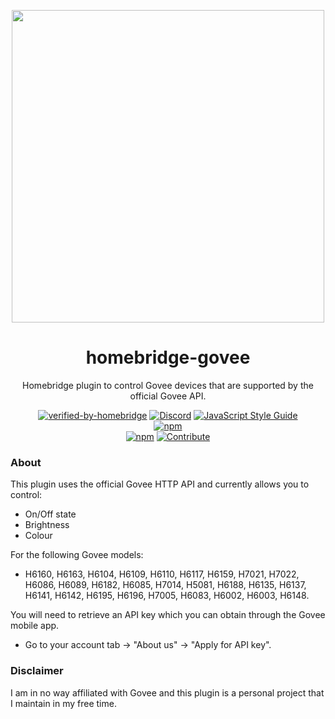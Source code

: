 <p align="center">
   <a href="https://github.com/homebridge/verified/blob/master/verified-plugins.json"><img src="https://user-images.githubusercontent.com/43026681/93664399-944e7780-fa66-11ea-8c5f-21b98d4532ce.png" width="500px"></a>
</p>
<span align="center">
  
# homebridge-govee 

 Homebridge plugin to control Govee devices that are supported by the official Govee API.
 
 [![verified-by-homebridge](https://badgen.net/badge/homebridge/verified/purple)](https://github.com/homebridge/homebridge/wiki/Verified-Plugins)
 [![Discord](https://img.shields.io/discord/432663330281226270?color=728ED5&logo=discord&label=discord)](https://discord.com/channels/432663330281226270/742733745743855627)
 [![JavaScript Style Guide](https://img.shields.io/badge/code_style-standard-brightgreen.svg)](https://standardjs.com)   
 [![npm](https://img.shields.io/npm/v/homebridge-govee/latest?label=release)](https://www.npmjs.com/package/homebridge-govee)   
 [![npm](https://img.shields.io/npm/dt/homebridge-govee)](https://www.npmjs.com/package/homebridge-govee)
 [![Contribute](https://img.shields.io/badge/contribute-a%20drink-yellow)](https://ko-fi.com/bwp91)

</span>

### About
This plugin uses the official Govee HTTP API and currently allows you to control:

* On/Off state
* Brightness
* Colour

For the following Govee models:

* H6160, H6163, H6104, H6109, H6110, H6117, H6159, H7021, H7022, H6086, H6089, H6182, H6085, H7014, H5081, H6188, H6135, H6137, H6141, H6142, H6195, H6196, H7005, H6083, H6002, H6003, H6148.

You will need to retrieve an API key which you can obtain through the Govee mobile app.
* Go to your account tab → "About us" → "Apply for API key".

### Disclaimer
I am in no way affiliated with Govee and this plugin is a personal project that I maintain in my free time.

